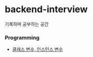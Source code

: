# backend-interview
기록하며 공부하는 공간  

### Programming
* [클래스 변수, 인스턴스 변수](./programming/variables/class-instance-vars.md)